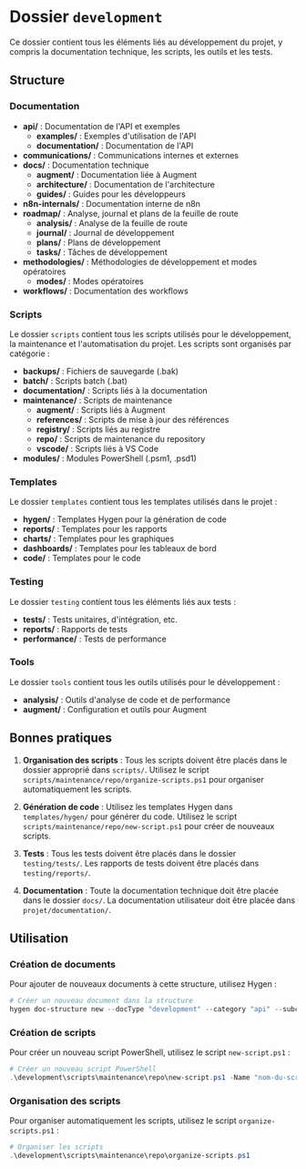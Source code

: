 # Dossier `development`

Ce dossier contient tous les éléments liés au développement du projet, y compris la documentation technique, les scripts, les outils et les tests.

## Structure

### Documentation

- **api/** : Documentation de l'API et exemples
  - **examples/** : Exemples d'utilisation de l'API
  - **documentation/** : Documentation de l'API
- **communications/** : Communications internes et externes
- **docs/** : Documentation technique
  - **augment/** : Documentation liée à Augment
  - **architecture/** : Documentation de l'architecture
  - **guides/** : Guides pour les développeurs
- **n8n-internals/** : Documentation interne de n8n
- **roadmap/** : Analyse, journal et plans de la feuille de route
  - **analysis/** : Analyse de la feuille de route
  - **journal/** : Journal de développement
  - **plans/** : Plans de développement
  - **tasks/** : Tâches de développement
- **methodologies/** : Méthodologies de développement et modes opératoires
  - **modes/** : Modes opératoires
- **workflows/** : Documentation des workflows

### Scripts

Le dossier `scripts` contient tous les scripts utilisés pour le développement, la maintenance et l'automatisation du projet. Les scripts sont organisés par catégorie :

- **backups/** : Fichiers de sauvegarde (.bak)
- **batch/** : Scripts batch (.bat)
- **documentation/** : Scripts liés à la documentation
- **maintenance/** : Scripts de maintenance
  - **augment/** : Scripts liés à Augment
  - **references/** : Scripts de mise à jour des références
  - **registry/** : Scripts liés au registre
  - **repo/** : Scripts de maintenance du repository
  - **vscode/** : Scripts liés à VS Code
- **modules/** : Modules PowerShell (.psm1, .psd1)

### Templates

Le dossier `templates` contient tous les templates utilisés dans le projet :

- **hygen/** : Templates Hygen pour la génération de code
- **reports/** : Templates pour les rapports
- **charts/** : Templates pour les graphiques
- **dashboards/** : Templates pour les tableaux de bord
- **code/** : Templates pour le code

### Testing

Le dossier `testing` contient tous les éléments liés aux tests :

- **tests/** : Tests unitaires, d'intégration, etc.
- **reports/** : Rapports de tests
- **performance/** : Tests de performance

### Tools

Le dossier `tools` contient tous les outils utilisés pour le développement :

- **analysis/** : Outils d'analyse de code et de performance
- **augment/** : Configuration et outils pour Augment

## Bonnes pratiques

1. **Organisation des scripts** : Tous les scripts doivent être placés dans le dossier approprié dans `scripts/`. Utilisez le script `scripts/maintenance/repo/organize-scripts.ps1` pour organiser automatiquement les scripts.

2. **Génération de code** : Utilisez les templates Hygen dans `templates/hygen/` pour générer du code. Utilisez le script `scripts/maintenance/repo/new-script.ps1` pour créer de nouveaux scripts.

3. **Tests** : Tous les tests doivent être placés dans le dossier `testing/tests/`. Les rapports de tests doivent être placés dans `testing/reports/`.

4. **Documentation** : Toute la documentation technique doit être placée dans le dossier `docs/`. La documentation utilisateur doit être placée dans `projet/documentation/`.

## Utilisation

### Création de documents

Pour ajouter de nouveaux documents à cette structure, utilisez Hygen :

```powershell
# Créer un nouveau document dans la structure
hygen doc-structure new --docType "development" --category "api" --subcategory "examples"
```

### Création de scripts

Pour créer un nouveau script PowerShell, utilisez le script `new-script.ps1` :

```powershell
# Créer un nouveau script PowerShell
.\development\scripts\maintenance\repo\new-script.ps1 -Name "nom-du-script" -Category "maintenance/sous-dossier" -Description "Description du script" -Author "Votre Nom"
```

### Organisation des scripts

Pour organiser automatiquement les scripts, utilisez le script `organize-scripts.ps1` :

```powershell
# Organiser les scripts
.\development\scripts\maintenance\repo\organize-scripts.ps1
```
